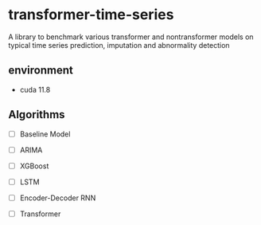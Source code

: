 # transformer-time-series
A library to benchmark various transformer and nontransformer models on typical time series prediction, imputation and abnormality detection

## environment
- cuda 11.8


## Algorithms
- [ ] Baseline Model
- [ ] ARIMA
- [ ] XGBoost
- [ ] LSTM
- [ ] Encoder-Decoder RNN
- [ ] Transformer



